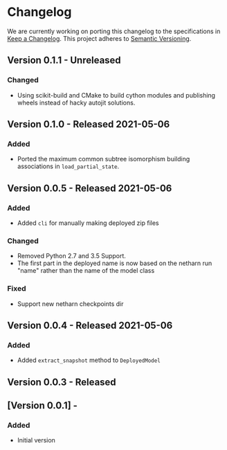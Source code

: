 # Changelog

We are currently working on porting this changelog to the specifications in
[Keep a Changelog](https://keepachangelog.com/en/1.0.0/).
This project adheres to [Semantic Versioning](https://semver.org/spec/v2.0.0.html).


## Version 0.1.1 - Unreleased

### Changed

* Using scikit-build and CMake to build cython modules and publishing wheels
  instead of hacky autojit solutions.


## Version 0.1.0 - Released 2021-05-06

### Added
* Ported the maximum common subtree isomorphism building associations in `load_partial_state`.


## Version 0.0.5 - Released 2021-05-06

### Added
* Added `cli` for manually making deployed zip files

### Changed
* Removed Python 2.7 and 3.5 Support.
* The first part in the deployed name is now based on the netharn run "name"
  rather than the name of the model class

### Fixed
* Support new netharn checkpoints dir


## Version 0.0.4 - Released 2021-05-06

### Added
* Added `extract_snapshot` method to `DeployedModel`


## Version 0.0.3 - Released


## [Version 0.0.1] - 

### Added
* Initial version

